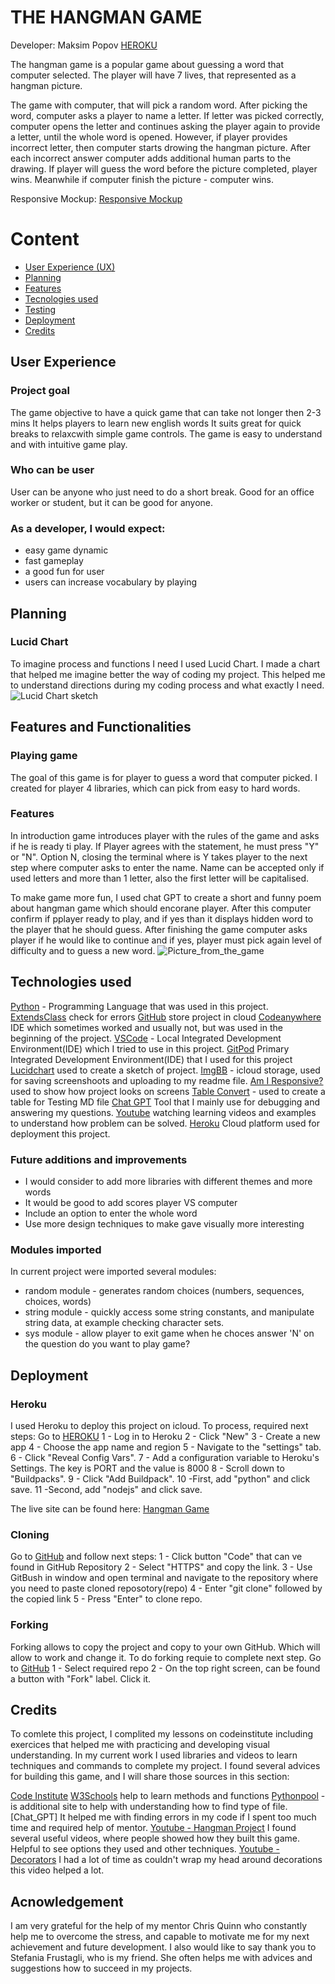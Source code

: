 # THE HANGMAN GAME
Developer: Maksim Popov
[HEROKU](https://h-a-n-g-m-a-n-f3b14ff67166.herokuapp.com/)

The hangman game is a popular game about guessing a word that computer selected. The player will have 7 lives, that represented as a hangman picture. 

The game with computer, that will pick a random word. After picking the word, computer asks a player to name a letter. If letter was picked correctly, computer opens the letter and continues asking the player again to provide a letter, until the whole word is opened. However, if player provides incorrect letter, then  computer starts drowing the hangman picture. 
After each incorrect answer computer adds additional human parts to the  drawing.  If player will guess the word before the picture completed, player wins. Meanwhile if computer finish the picture - computer wins.


Responsive Mockup:
[Responsive Mockup](https://i.ibb.co/qBVCgNc/AIM.png) 

# Content

- [User Experience (UX)](#user-experience)
- [Planning ](#planning)
- [Features ](#features)
- [Tecnologies used](#technologies-used)
- [Testing](#testing)
- [Deployment](#deployment)
- [Credits](#credits)

## User Experience


### Project goal
The game objective to have a quick game that can take not longer then 2-3 mins
It helps players to learn new english words
It suits great for quick breaks to relaxcwith simple game controls.
The game is easy to understand and with intuitive game play.

### Who can be user
User can be anyone who just need to do a short break.
Good for an office worker or student, but it can be good for anyone.

### As a developer, I would expect:
 - easy game dynamic
 - fast gameplay
 - a good fun for user
 - users can increase vocabulary by playing


## Planning

### Lucid Chart
To imagine process and functions I need I used Lucid Chart. I made a chart that helped me imagine better the way of coding my project.
This helped me to understand directions during my coding process and what exactly I need.
![Lucid Chart sketch](https://i.ibb.co/LnnLCGk/Lucidchart-hangman.png)


## Features and Functionalities

### Playing game
The goal of this game is for player to guess a word that computer picked.
I created for player 4 libraries, which can pick from easy to hard words.

### Features
In introduction game introduces player with the rules of the game and asks if he is ready ti play.
If Player agrees with the statement, he must press "Y" or "N". Option N, closing the terminal where is Y takes player to the next step where computer asks to enter  the name.
Name can be accepted only if used letters and more than 1 letter, also the first letter will be capitalised. 
 
To make game more fun, I used chat GPT to create a short and funny poem about hangman game which should encorane player.
After this computer confirm if pplayer ready to play, and if yes than it displays hidden word to the player that he should guess.
After finishing the game computer asks player if he would like to continue and if yes, player must pick again level of difficulty and to guess a new word.
![Picture_from_the_game](https://i.ibb.co/kK11Q5K/Hangman.png)


## Technologies used

[Python](https://www.python.org) - Programming Language that was used in this project.
[ExtendsClass](https://extendsclass.com/python-tester.html) check for errors
[GitHub](https://github.com/) store project in cloud
[Codeanywhere](https://app.codeanywhere.com/workspace) IDE which sometimes worked and usually not, but was used in the beginning of the project.
[VSCode](https://code.visualstudio.com/) - Local Integrated Development Environment(IDE) which I tried to use in this project.
[GitPod](https://www.gitpod.io/) Primary Integrated Development Environment(IDE) that I used for this project 
[Lucidchart](https://www.lucidchart.com/pages/) used to create a sketch of project.
[ImgBB](https://imgbb.com) - icloud storage, used for saving screenshoots and uploading to my readme file.
[Am I Responsive?](http://ami.responsivedesign.is) used to show how project looks on screens
[Table Convert](https://tableconvert.com/) - used to create a table for Testing MD file
[Chat GPT](https://chat.openai.com/) Tool that I mainly use for debugging and answering my questions.
[Youtube](https://www.youtube.com/) watching learning videos and examples to understand how problem can be solved.
[Heroku](https://dashboard.heroku.com/apps) Cloud platform used for deployment this project.

### Future additions and improvements
- I would consider to add more libraries with different themes and more words
- It would be good to add scores player VS computer
- Include an option to enter the whole word
- Use more design techniques to make gave visually more interesting

### Modules imported
In current project were imported several modules:

- random module  - generates random choices (numbers, sequences, choices, words)
- string module - quickly access some string constants, and manipulate string data, at example checking character sets.
- sys module - allow player to exit game when he choces answer 'N' on the question do you want to play game?


## Deployment 

### Heroku

I used Heroku to deploy this project on icloud. To process, required next steps:
Go to [HEROKU](https://dashboard.heroku.com/apps)
1 - Log in to Heroku
2 - Click "New"
3 - Create a new app
4 - Choose the app name and region
5 - Navigate to the "settings" tab.
6 - Click "Reveal Config Vars".
7 - Add a configuration variable to Heroku's Settings. The key is PORT and the value is 8000
8 - Scroll down to "Buildpacks".
9 - Click "Add Buildpack".
10 -First, add "python" and click save.
11 -Second, add "nodejs" and click save.

The live site can be found here: [Hangman Game]()

### Cloning
 Go to [GitHub](https://github.com/) and follow next steps:
 1 - Click button "Code" that can ve found in GitHub Repository
 2 - Select "HTTPS" and copy the link.
 3 - Use GitBush in window and open terminal and navigate to the repository where you need to paste cloned reposotory(repo)
 4 - Enter "git clone" followed by the copied link
 5 - Press "Enter" to clone repo.

 ### Forking 
 Forking allows to copy the project and copy to your own GitHub. Which will allow to work and change it.
 To do forking requie to complete next step. Go to [GitHub](https://github.com/)
 1 - Select required repo
 2 - On the top right screen, can be found a button with "Fork" label. Click it.


## Credits

To comlete this project, I complited my lessons on codeinstitute including exercices that helped me with practicing and developing visual understanding.
In my current work I used libraries and videos to learn techniques and commands to complete my project.
I found several advices for building this game, and I will share those sources in this section:

[Code Institute](https://learn.codeinstitute.net/ci_program/diplomainfullstacksoftwarecommoncurriculum)
[W3Schools](https://www.w3schools.com/python/ref_func_str.asp) help to learn methods and functions
[Pythonpool]( https://www.pythonpool.com/check-data-type-python/) - is additional site to help with understanding how to find type of file.
[Chat_GPT] It helped me with  finding errors in my code if I spent too much time and required help of mentor.
[Youtube - Hangman Project](https://www.youtube.com/watch?v=m4nEnsavl6w&t=294s) I found several useful videos, where people showed how they built this game. Helpful to see options they used and other techniques.
[Youtube - Decorators](https://www.youtube.com/watch?v=MYAEv3JoenI) I had a lot of time as couldn't wrap my head around decorations this video helped a lot.

## Acnowledgement
I am very grateful for the help of my mentor Chris Quinn who constantly help me to overcome the stress, and capable to motivate me for my next achievement and future development.
I also would like to say thank you to Stefania Frustagli, who is my friend. She often helps me with advices and suggestions how to succeed in my projects.
